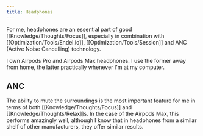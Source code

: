 ```yaml
---
title: Headphones
---
```


For me, headphones are an essential part of good [[Knowledge/Thoughts/Focus]], especially in combination with [[Optimization/Tools/Endel.io]], [[Optimization/Tools/Session]] and ANC (Active Noise Cancelling) technology.

I own Airpods Pro and Airpods Max headphones. I use the former away from home, the latter practically whenever I'm at my computer.

## ANC
The ability to mute the surroundings is the most important feature for me in terms of both [[Knowledge/Thoughts/Focus]] and [[Knowledge/Thoughts/Relax]]s. In the case of the Airpods Max, this performs amazingly well, although I know that in headphones from a similar shelf of other manufacturers, they offer similar results.